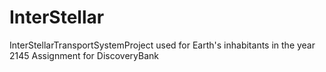 # InterStellar
InterStellarTransportSystemProject used for Earth's inhabitants in the year 2145 Assignment for DiscoveryBank 
